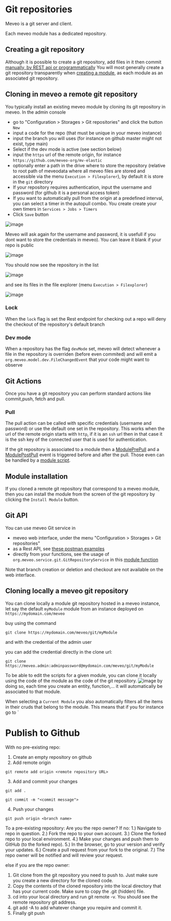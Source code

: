 # Git repositories

Meveo is a git server and client.

Each meveo module has a dedicated repository.

## Creating a git repository

Although it is possible to create a git repository, add files in it then commit [manually, by REST api or programmatically](#git-api) 
You will most generally create a git repository transparently when [creating a module](https://github.com/meveo-org/meveo/tree/develop/meveo-api/src/main/java/org/meveo/api/module), as each module as an associated git repository.

## Cloning in meveo a remote git repository

You typically install an existing meveo module by cloning its git repository in meveo.
In the admin console
* go to "Configuration > Storages > Git repositories" and click the button `New`
* input a code for the repo (that must be unique in your meveo instance)
* input the branch you will uses (for instance on github master might not exist, type main)
* Select if the dev mode is active (see section below)
* input the `https` url of the remote origin, for instance `https://github.com/meveo-org/mv-elastic`
* optionally enter a path in the drive where to store the repository (relative to root path of meveodata where all meveo files are stored and accessible via the menu `Execution > Filexplorer`), by default it is store in the `git` directory
* If your repository requires authentication, input the username and password (for github it is a personal access token)
* If you want to automatically pull from the origin at a predefined interval, you can select a timer in the autopull combo. You create create your own timers in `Services > Jobs > Timers` 
* Click `Save` button

![image](https://user-images.githubusercontent.com/16659140/228106851-e1c7d98a-0421-487c-b264-e8ece831dd14.png)

Meveo will ask again for the username and password, it is usefull if you dont want to store the credentials in meveo). You can leave it blank if your repo is public

![image](https://user-images.githubusercontent.com/16659140/228107079-ce533502-536b-4274-bb08-afafd73fe1f8.png)

You should now see the repository in the list

![image](https://user-images.githubusercontent.com/16659140/228107243-b9200639-7f44-46bb-a2da-3cfd5fdf5eb7.png)

and see its files in the file explorer (menu `Execution > Filexplorer`)

![image](https://user-images.githubusercontent.com/16659140/228107585-ce59b795-8ded-405d-97e4-9964b4e7dd17.png)

### Lock

When the `lock` flag is set the Rest endpoint for checking out a repo will deny the checkout of the repository's default branch

### Dev mode

When a repository has the flag `devMode` set, meveo will detect whenever a file in the repository is overriden (before even commited)
and will emit a `org.meveo.model.dev.FileChangedEvent` that your code might want to observe

## Git Actions

Once you have a git repository you can perform standard actions like commit,push, fetch and pull.

### Pull

The pull action can be called with specific credentials (username and password) or use the default one set in the repository.
This works when the url of the remote origin starts with `http`, if it is an `ssh` url then in that case it is the ssh key of the
connected user that is used for authentication.

If the git repository is associated to a module then a [ModulePrePull](https://github.com/meveo-org/meveo/blob/develop/meveo-model/src/main/java/org/meveo/model/ModulePrePull.java) and a [ModulePostPull](https://github.com/meveo-org/meveo/blob/develop/meveo-model/src/main/java/org/meveo/model/ModulePostPull.java) event is triggered before and after the pull. Those even can be handled by a [module script](https://github.com/meveo-org/meveo/tree/develop/meveo-api/src/main/java/org/meveo/api/module#using-the-module-script).

## Module installation

If you cloned a remote git repository that correspond to a meveo module, then you can install the module from the screen of the git repository by clicking the `Install Module` button.

## Git API

You can use meveo Git service in 
* meveo web interface, under the menu "Configuration > Storages > Git repositories"
* as a Rest API, see [these postman examples](https://github.com/meveo-org/meveo/tree/develop/src/test/apiTests/postman/tests/Git)
* directly from your functions, see the usage of `org.meveo.service.git.GitRepositoryService` in this [module function](https://github.com/meveo-org/module-webapprouter/blob/master/facets/java/org/manaty/webapp/WebApp.java)

Note that branch creation or deletion and checkout are not available on the web interface.


## Cloning locally a meveo git repository 

You can clone locally a module git repository hosted in a meveo instance, let say the default `myModule` module from an instance deployed on `https://mydomain.com/meveo` 

buy using the command 
```
git clone https://mydomain.com/meveo/git/myModule
```
and with the credential of the admin user

you can add the credential directly in the clone url:

```
git clone https://meveo.admin:adminpassword@mydomain.com/meveo/git/myModule
```

To be able to edit the scripts for a given module, you can clone it locally using the code 
of the module as the code of the git repository.
![image](https://user-images.githubusercontent.com/16659140/228126009-cd1a2379-84e2-4c14-97f0-3d8469970d5e.png)
by doing so, each time you create an entity, function,... it will automatically be associated to that module.

When selecting a `Current Module` you also automatically filters all the items in their cruds that belong to the module.
This means that if you for instance go to `

# Publish to Github
With no pre-existing repo:
1. Create an empty repository on github
2. Add remote origin
```
git remote add origin <remote repository URL>
```
3. Add and commit your changes
```
git add .
```
```
git commit -m "<commit message">
```
4. Push your changes
```
git push origin <branch name>
```
To a pre-existing repository:
Are you the repo owner?
If no:
1.) Navigate to repo in question.
2.) Fork the repo to your own account.
3.) Clone the forked repo to your local environment.
4.) Make your changes and push them to GitHub (to the forked repo).
5.) In the browser, go to your version and verify your updates.
6.) Create a pull request from your fork to the original.
7.) The repo owner will be notified and will review your request.

else if you are the repo owner:

1. Git clone from the git repository you need to push to. Just make sure you create a new directory for the cloned code.
2. Copy the contents of the cloned repository into the local directory that has your current code. Make sure to copy the .git (hidden) file.
3. cd into your local directory and run git remote -v. You should see the remote repository git address.
4. git add -A to add whatever change you require and commit it.
5. Finally git push
